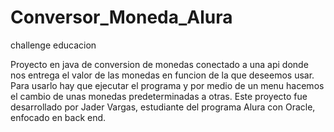 # Conversor_Moneda_Alura
challenge educacion

Proyecto en java de conversion de monedas conectado a una api donde nos entrega el valor de las monedas en funcion de la que deseemos usar.
Para usarlo hay que ejecutar el programa y por medio de un menu hacemos el cambio de unas monedas predeterminadas a otras.
Este proyecto fue desarrollado por Jader Vargas, estudiante del programa Alura con Oracle, enfocado en back end.
